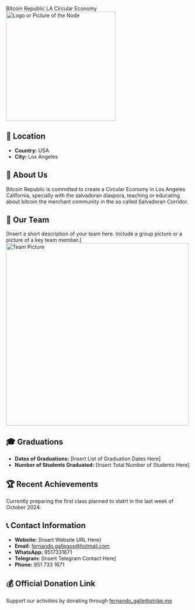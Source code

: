 Bitcoin Republic LA Circular Economy
<img src="https://github.com/MyFirstBitcoin/Light-Node-Directory/blob/main/logo_placeholder.png" width="300" alt="Logo or Picture of the Node"> <!-- 1 picture maximum -->

## 📍 Location
- **Country:** USA
- **City:** Los Angeles

## 📖 About Us
Bitcoin Republic is committed to create a Circular Economy in Los Angeles California, specially with the salvadoran diaspora, teaching or educating about bitcoin the merchant community in the so called Salvadoran Corridor.

## 👥 Our Team
[Insert a short description of your team here. Include a group picture or a picture of a key team member.]
<img src="https://github.com/MyFirstBitcoin/Light-Node-Directory/blob/main/team_placeholder.png" width="500" alt="Team Picture"> <!-- 1 picture maximum -->

## 🎓 Graduations
- **Dates of Graduations:** [Insert List of Graduation Dates Here]
- **Number of Students Graduated:** [Insert Total Number of Students Here]

## 🏆 Recent Achievements
Currently preparing the first class planned to statrt in the last week of October 2024.
## 📞 Contact Information
- **Website:** [Insert Website URL Here]
- **Email:** fernando.gallegos@hotmail.com
- **WhatsApp:** 9517331671
- **Telegram:** [Insert Telegram Contact Here]
- **Phone:** 951 733 1671

## 💰 Official Donation Link
Support our activities by donating through fernando_galle@strike.me
